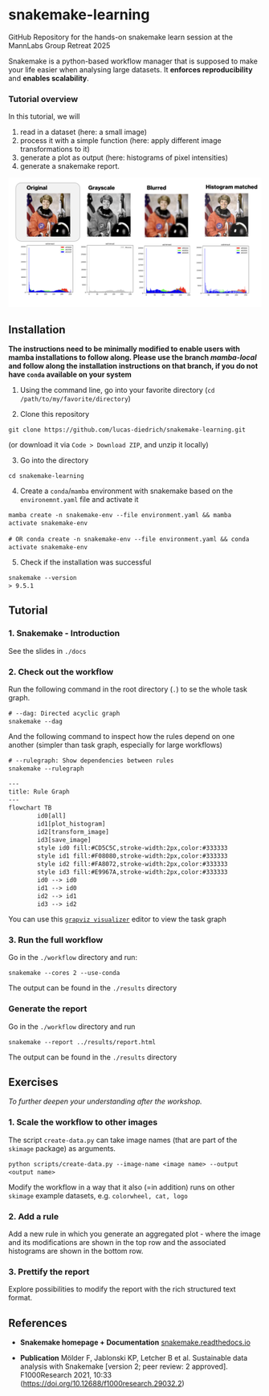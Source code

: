 # snakemake-learning
GitHub Repository for the hands-on snakemake learn session at the MannLabs Group Retreat 2025

Snakemake is a python-based workflow manager that is supposed to make your life easier when analysing large datasets. It **enforces reproducibility** and **enables scalability**. 

### Tutorial overview

In this tutorial, we will 
1. read in a dataset (here: a small image)
2. process it with a simple function (here: apply different image transformations to it)
3. generate a plot as output (here: histograms of pixel intensities)
4. generate a snakemake report.


![Results](./docs/img/results.png)


## Installation 

**The instructions need to be minimally modified to enable users with mamba installations to follow along. Please use the branch _mamba-local_ and follow along the installation instructions on that branch, if you do not have `conda` available on your system**

1. Using the command line, go into your favorite directory (`cd /path/to/my/favorite/directory`)

2. Clone this repository 

```shell 
git clone https://github.com/lucas-diedrich/snakemake-learning.git
```

(or download it via `Code > Download ZIP`, and unzip it locally)

3. Go into the directory

```shell 
cd snakemake-learning
```

4. Create a `conda`/`mamba` environment with snakemake based on the `environemnt.yaml` file and activate it

```shell 
mamba create -n snakemake-env --file environment.yaml && mamba activate snakemake-env

# OR conda create -n snakemake-env --file environment.yaml && conda activate snakemake-env
```

5. Check if the installation was successful

```shell
snakemake --version
> 9.5.1
```

## Tutorial

### 1. Snakemake - Introduction 

See the slides in `./docs`

### 2. Check out the workflow 

Run the following command in the root directory (`.`) to se the whole task graph. 

```shell
# --dag: Directed acyclic graph
snakemake --dag 
```

And the following command to inspect how the rules depend on one another (simpler than task graph, especially for large workflows)

```shell
# --rulegraph: Show dependencies between rules
snakemake --rulegraph
```

```mermaid 
---
title: Rule Graph
---
flowchart TB
        id0[all]
        id1[plot_histogram]
        id2[transform_image]
        id3[save_image]
        style id0 fill:#CD5C5C,stroke-width:2px,color:#333333
        style id1 fill:#F08080,stroke-width:2px,color:#333333
        style id2 fill:#FA8072,stroke-width:2px,color:#333333
        style id3 fill:#E9967A,stroke-width:2px,color:#333333
        id0 --> id0
        id1 --> id0
        id2 --> id1
        id3 --> id2
```

You can use this [`grapviz visualizer`](https://dreampuf.github.io/GraphvizOnline/) editor to view the task graph


### 3. Run the full workflow 

Go in the `./workflow` directory and run:

```shell
snakemake --cores 2 --use-conda
```

The output can be found in the `./results` directory

### Generate the report 

Go in the `./workflow` directory and run 

```shell
snakemake --report ../results/report.html
```

The output can be found in the `./results` directory


## Exercises 

*To further deepen your understanding after the workshop.*

### 1. Scale the workflow to other images 

The script `create-data.py` can take image names (that are part of the `skimage` package) as arguments. 

```shell
python scripts/create-data.py --image-name <image name> --output <output name>
```
Modify the workflow in a way that it also (=in addition) runs on other `skimage` example datasets, e.g. `colorwheel, cat, logo`

### 2. Add a rule 

Add a new rule in which you generate an aggregated plot - where the image and its modifications are shown in the top row and the associated histograms are shown in the bottom row. 


### 3. Prettify the report

Explore possibilities to modify the report with the rich structured text format. 


## References

- **Snakemake homepage + Documentation** [snakemake.readthedocs.io](https://snakemake.readthedocs.io/en/stable/index.html)

- **Publication** Mölder F, Jablonski KP, Letcher B et al. Sustainable data analysis with Snakemake [version 2; peer review: 2 approved]. F1000Research 2021, 10:33 (https://doi.org/10.12688/f1000research.29032.2)